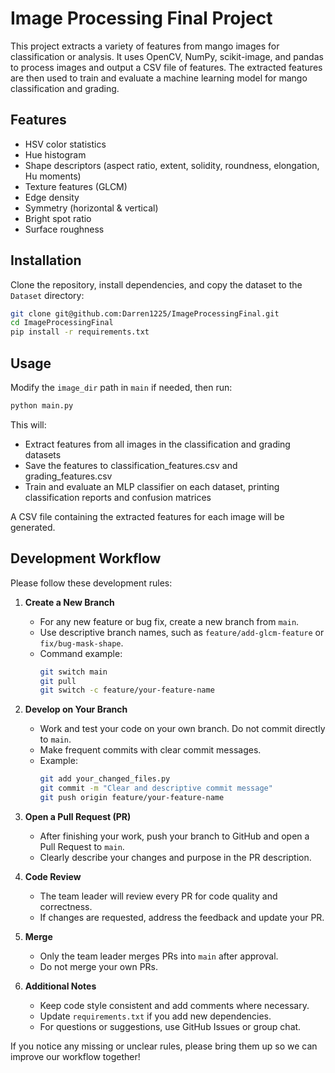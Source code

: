 # Image Processing Final Project

This project extracts a variety of features from mango images for classification or analysis. It uses OpenCV, NumPy, scikit-image, and pandas to process images and output a CSV file of features. The extracted features are then used to train and evaluate a machine learning model for mango classification and grading.

## Features

- HSV color statistics
- Hue histogram
- Shape descriptors (aspect ratio, extent, solidity, roundness, elongation, Hu moments)
- Texture features (GLCM)
- Edge density
- Symmetry (horizontal & vertical)
- Bright spot ratio
- Surface roughness

## Installation

Clone the repository, install dependencies, and copy the dataset to the `Dataset` directory:

```sh
git clone git@github.com:Darren1225/ImageProcessingFinal.git
cd ImageProcessingFinal
pip install -r requirements.txt
```

## Usage

Modify the `image_dir` path in `main` if needed, then run:

```sh
python main.py
```

This will:

- Extract features from all images in the classification and grading datasets
- Save the features to classification_features.csv and grading_features.csv
- Train and evaluate an MLP classifier on each dataset, printing classification reports and confusion matrices

A CSV file containing the extracted features for each image will be generated.

## Development Workflow

Please follow these development rules:

1. **Create a New Branch**
   - For any new feature or bug fix, create a new branch from `main`.
   - Use descriptive branch names, such as `feature/add-glcm-feature` or `fix/bug-mask-shape`.
   - Command example:
     ```sh
     git switch main
     git pull
     git switch -c feature/your-feature-name
     ```

2. **Develop on Your Branch**
   - Work and test your code on your own branch. Do not commit directly to `main`.
   - Make frequent commits with clear commit messages.
   - Example:
     ```sh
     git add your_changed_files.py
     git commit -m "Clear and descriptive commit message"
     git push origin feature/your-feature-name
     ```

3. **Open a Pull Request (PR)**
   - After finishing your work, push your branch to GitHub and open a Pull Request to `main`.
   - Clearly describe your changes and purpose in the PR description.

4. **Code Review**
   - The team leader will review every PR for code quality and correctness.
   - If changes are requested, address the feedback and update your PR.

5. **Merge**
   - Only the team leader merges PRs into `main` after approval.
   - Do not merge your own PRs.

6. **Additional Notes**
   - Keep code style consistent and add comments where necessary.
   - Update `requirements.txt` if you add new dependencies.
   - For questions or suggestions, use GitHub Issues or group chat.

If you notice any missing or unclear rules, please bring them up so we can improve our workflow together!